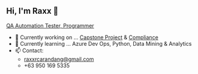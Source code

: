 ## Hi, I'm Raxx 👋
  [QA Automation Tester, Programmer](https://github.com/raxxcarandang)
- 🔭 Currently working on ... [Capstone Project](https://www.maubantourism.com) & [Compliance](https://github.com/raxxcarandang/Cagbalete-Booking-System)
- 🌱 Currently learning ... Azure Dev Ops, Python, Data Mining & Analytics
- 📫 Contact:
  -  raxxrcarandang@gmail.com
  -  +63 950 169 5335
  
<!--
**raxxcarandang/raxxcarandang** is a ✨ _special_ ✨ repository because its `README.md` (this file) appears on your GitHub profile.

Here are some ideas to get you started:

- 🔭 I’m currently working on ...
- 🌱 I’m currently learning ...
- 👯 I’m looking to collaborate on ...
- 🤔 I’m looking for help with ...
- 💬 Ask me about ...
- 📫 How to reach me: ...
- 😄 Pronouns: ...
- ⚡ Fun fact: ...
-->
